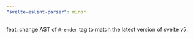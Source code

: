 ```yaml
---
"svelte-eslint-parser": minor
---
```


feat: change AST of `@render` tag to match the latest version of svelte v5.
